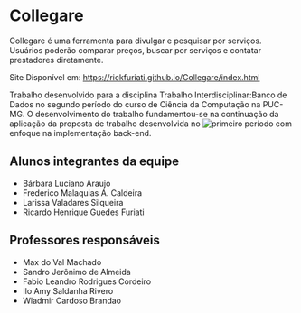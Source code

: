 # Collegare
Collegare é uma ferramenta para divulgar e pesquisar por serviços. Usuários poderão comparar preços, buscar por serviços e contatar prestadores diretamente. 

Site Disponível em: https://rickfuriati.github.io/Collegare/index.html

Trabalho desenvolvido para a disciplina Trabalho Interdisciplinar:Banco de Dados no segundo período do curso de Ciência da Computação na PUC-MG.
O desenvolvimento do trabalho fundamentou-se na continuação da aplicação da proposta de trabalho desenvolvida no ![primeiro período](https://github.com/ICEI-PUC-Minas-PMGCC-TI/tiaw-pmg-cc-m-20212-trabalho-autonomo)
com enfoque na implementação back-end.

## Alunos integrantes da equipe
* Bárbara Luciano Araujo
* Frederico Malaquias A. Caldeira
* Larissa Valadares Silqueira
* Ricardo Henrique Guedes Furiati

## Professores responsáveis
* Max do Val Machado
* Sandro Jerônimo de Almeida
* Fabio Leandro Rodrigues Cordeiro
* Ilo Amy Saldanha Rivero
* Wladmir Cardoso Brandao


